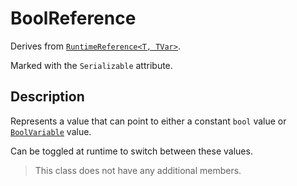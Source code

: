 # BoolReference

Derives from [`RuntimeReference<T, TVar>`](runtime-reference.md).

Marked with the `Serializable` attribute.

## Description

Represents a value that can point to either a constant `bool` value or [`BoolVariable`](../variables/bool-variable.md) value.

Can be toggled at runtime to switch between these values.

> This class does not have any additional members.
